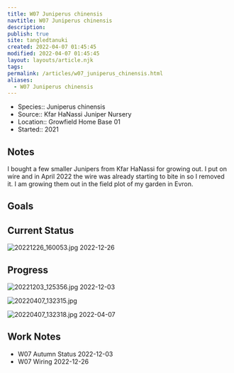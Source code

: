 ```yaml
---
title: W07 Juniperus chinensis
navtitle: W07 Juniperus chinensis
description: 
publish: true
site: tangledtanuki
created: 2022-04-07 01:45:45
modified: 2022-04-07 01:45:45
layout: layouts/article.njk
tags: 
permalink: /articles/w07_juniperus_chinensis.html
aliases:
  - W07 Juniperus chinensis
---
```


- Species:: Juniperus chinensis
- Source:: Kfar HaNassi Juniper Nursery
- Location::  Growfield Home Base 01
- Started:: 2021
## Notes 

I bought a few smaller Junipers from Kfar HaNassi for growing out. I put on wire and in April 2022 the wire was already starting to bite in so I removed it. I am growing them out in the field plot of my garden in Evron.
## Goals


## Current Status

![20221226_160053.jpg](/img/20221226_160053.jpg)
2022-12-26

## Progress

![20221203_125356.jpg](/img/20221203_125356.jpg)
2022-12-03

![20220407_132315.jpg](/img/20220407_132315.jpg)

![20220407_132318.jpg](/img/20220407_132318.jpg)
2022-04-07

## Work Notes

- W07 Autumn Status 2022-12-03
- W07 Wiring 2022-12-26

